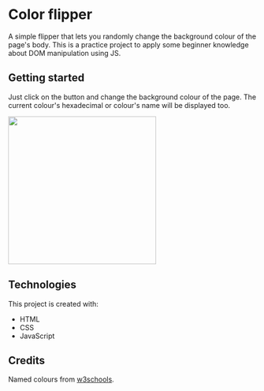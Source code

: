 # Color flipper

A simple flipper that lets you randomly change the background colour of the page's body. This is a practice project to apply some beginner knowledge about DOM manipulation using JS.

## Getting started

Just click on the button and change the background colour of the page. The current colour's hexadecimal or colour's name will be displayed too. 

<img src="images/colour-flipper-preview-300w.gif" width="300">

## Technologies
This project is created with:

* HTML
* CSS
* JavaScript

## Credits

Named colours from [w3schools](https://www.w3schools.com/colors/colors_hex.asp).
